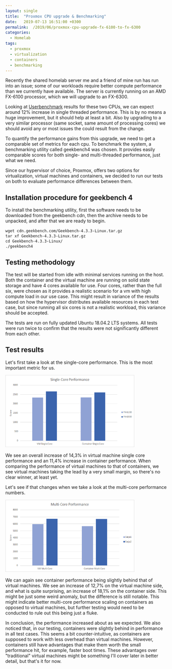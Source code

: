 ```yaml
---
layout: single
title:  "Proxmox CPU upgrade & Benchmarking"
date:   2019-07-13 16:51:00 +0300
permalink:  /2019/06/proxmox-cpu-upgrade-fx-6100-to-fx-6300
categories:
  - Homelab
tags:
  - proxmox
  - virtualization
  - containers
  - benchmarking
---
```


Recently the shared homelab server me and a friend of mine run has run into an
issue; some of our workloads require better compute performance than we
currently have available. The server is currently running on an AMD FX-6100
processor, which we will upgrade to an FX-6300.

Looking at [Userbenchmark](https://cpu.userbenchmark.com/Compare/AMD-FX-6300-vs-AMD-FX-6100/1555vs1984) results for these two CPUs, we can expect around 12% increase in
single threaded performance. This is by no means a huge improvement, but it
should help at least a bit. Also by upgrading to a very similar processor (same
socket, same amount of processing cores) we should avoid any or most issues the
could result from the change.

To quantify the performance gains from this upgrade, we need to get a comparable
set of metrics for each cpu. To benchmark the system, a benchmarking utility
called geekbench4 was chosen. It provides easily comparable scores for both
single- and multi-threaded performance, just what we need.

Since our hypervisor of choice, Proxmox, offers two options for virtualization,
virtual machines and containers, we decided to run our tests on both to evaluate
performance differences between them.

## Installation procedure for geekbench 4

To install the benchmarking utility, first the software needs to be downloaded
from the geekbench cdn, then the archive needs to be unpacked, and after
that we are ready to begin.

    wget cdn.geekbench.com/Geekbench-4.3.3-Linux.tar.gz
    tar xf Geekbench-4.3.3-Linux.tar.gz
    cd Geekbench-4.3.3-Linux/
    ./geekbench4

## Testing methodology

The test will be started from idle with minimal services running on the host.
Both the container and the virtual machine are running on solid state storage
and have 4 cores available for use. Four cores, rather than the full six, were
chosen as it provides a realistic scenario for a vm with high compute load in
our use case. This might result in variance of the results based on how the
hypervisor distributes available resources in each test case, but since running
all six cores is not a realistic workload, this variance should be accepted.

The tests are run on fully updated Ubuntu 18.04.2 LTS systems. All tests were
run twice to confirm that the results were not significantly different from each
other.

## Test results

Let's first take a look at the single-core performance. This is the most important
metric for us.

<link rel="import" href="/assets/html/img-format.html">
<img class="center" src="/assets/2019-07-13/SingleCorePerformance.png" width="80%">

We see an overall increase of 14,3% in virtual machine single core performance
and an 11,4% increase in container performance. When comparing the performance of
virtual machines to that of containers, we see virtual machines taking the lead
by a very small margin, so there's no clear winner, at least yet.

Let's see if that changes when we take a look at the multi-core performance
numbers.

<link rel="import" href="/assets/html/img-format.html">
<img class="center" src="/assets/2019-07-13/MultiCorePerformance.png" width="80%">

We can again see container performance being slightly behind that of virtual
machines. We see an increase of 12,7% on the virtual machine side, and what is
quite surprising, an increase of 18,1% on the container side. This might be just
some weird anomaly, but the difference is still notable. This might indicate better
multi-core performance scaling on containers as opposed to virtual machines, but
further testing would need to be conducted to rule out this being just a fluke.

In conclusion, the performance increased about as we expected. We also noticed
that, in our testing, containers were slightly behind in performance in all test
cases. This seems a bit counter-intuitive, as containers are supposed to work
with less overhead than virtual machines. However, containers still have
advantages that make them worth the small performance hit, for example, faster
boot times. These advantages over "traditional" virtual machines might be
something I'll cover later in better detail, but that's it for now.
